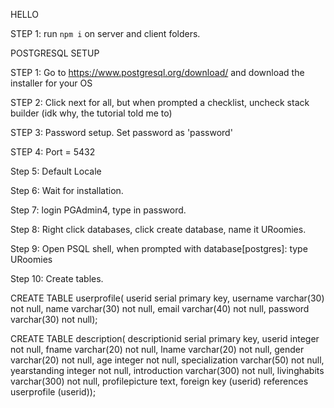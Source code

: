 HELLO

STEP 1: run `npm i` on server and client folders. 

POSTGRESQL SETUP

STEP 1: Go to https://www.postgresql.org/download/ and download the installer for your OS 

STEP 2: Click next for all, but when prompted a checklist, uncheck stack builder (idk why, the tutorial told me to)

STEP 3: Password setup. Set password as 'password' 

STEP 4: Port = 5432

Step 5: Default Locale 

Step 6: Wait for installation. 

Step 7: login PGAdmin4, type in password. 

Step 8: Right click databases, click create database, name it URoomies. 

Step 9: Open PSQL shell, when prompted with database[postgres]: type URoomies

Step 10: Create tables. 

CREATE TABLE userprofile(
userid serial primary key, 
username varchar(30) not null, 
name varchar(30) not null, 
email varchar(40) not null,
password varchar(30) not null); 

CREATE TABLE description( 
descriptionid serial primary key, 
userid integer not null, 
fname varchar(20) not null, 
lname varchar(20) not null, 
gender varchar(20) not null, 
age integer not null, 
specialization varchar(50) not null, 
yearstanding integer not null, 
introduction varchar(300) not null, 
livinghabits varchar(300) not null, 
profilepicture text, 
foreign key (userid) references userprofile (userid)); 


